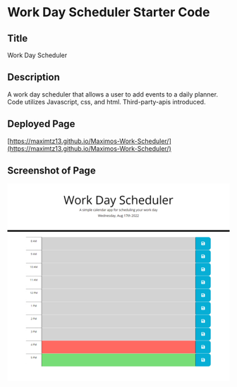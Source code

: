 # Work Day Scheduler Starter Code
## Title
Work Day Scheduler
## Description
A work day scheduler that allows a user to add events to a daily planner. Code utilizes Javascript, css, and html.
Third-party-apis introduced.
## Deployed Page
[https://maximtz13.github.io/Maximos-Work-Scheduler/](https://maximtz13.github.io/Maximos-Work-Scheduler/)
## Screenshot of Page
![Work Scheduler](./Assets/images/Screenshot%20(10).png)